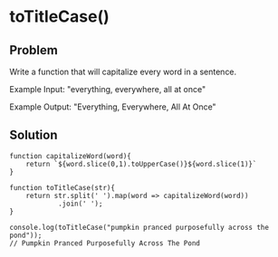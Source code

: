 # toTitleCase()

## Problem

Write a function that will capitalize every word in a sentence.  

Example Input: "everything, everywhere, all at once"

Example Output: "Everything, Everywhere, All At Once"

## Solution

```
function capitalizeWord(word){
    return `${word.slice(0,1).toUpperCase()}${word.slice(1)}`
}

function toTitleCase(str){
    return str.split(' ').map(word => capitalizeWord(word))
            .join(' ');
}

console.log(toTitleCase("pumpkin pranced purposefully across the pond"));
// Pumpkin Pranced Purposefully Across The Pond
```

